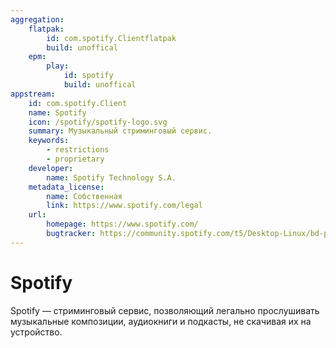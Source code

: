 ```yaml
---
aggregation:
    flatpak:
        id: com.spotify.Clientflatpak
        build: unoffical
    epm:
        play:
            id: spotify
            build: unoffical
appstream:
    id: com.spotify.Client
    name: Spotify
    icon: /spotify/spotify-logo.svg
    summary: Музыкальный стриминговый сервис.
    keywords:
        - restrictions
        - proprietary
    developer:
        name: Spotify Technology S.A.
    metadata_license:
        name: Собственная
        link: https://www.spotify.com/legal
    url:
        homepage: https://www.spotify.com/
        bugtracker: https://community.spotify.com/t5/Desktop-Linux/bd-p/desktop_linux
---
```




# Spotify

Spotify — стриминговый сервис, позволяющий легально прослушивать музыкальные композиции, аудиокниги и подкасты, не скачивая их на устройство.

<!--@include: @apps/_parts/install/content-flatpak.md-->
<!--@include: @apps/_parts/install/content-epm-play.md-->
